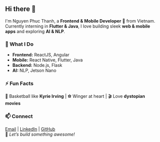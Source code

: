 ## Hi there 👋  

I'm Nguyen Phuc Thanh, a **Frontend & Mobile Developer** 🚀 from Vietnam. Currently interning in **Flutter & Java**, I love building sleek **web & mobile apps** and exploring **AI & NLP**.  
### 🔭 What I Do  
- **Frontend:** ReactJS, Angular  
- **Mobile:** React Native, Flutter, Java  
- **Backend:** Node.js, Flask  
- **AI:** NLP, Jetson Nano  
### ⚡ Fun Facts  
🏀 Basketball like **Kyrie Irving** | ⚽ Winger at heart | 🎬 Love **dystopian movies**  
### 📫 Connect  
[Email](mailto:thanhng224@gmail.com) | [LinkedIn](https://www.linkedin.com/in/your-profile) | [GitHub](https://github.com/ThanhNg224)  
🚀 *Let’s build something awesome!*  
